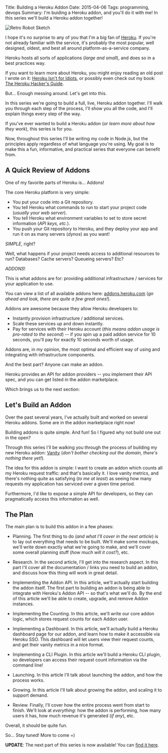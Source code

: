 Title: Building a Heroku Addon
Date: 2015-04-06
Tags: programming, devops
Summary:
    I'm buiding a Heroku addon, and you'll do it with me!  In this series we'll
    build a Heroku addon together!


![Retro Robot Sketch][]


I hope it's no surprise to any of you that I'm a big fan of [Heroku][].  If
you're not already familiar with the service, it's probably the most popular,
well designed, oldest, and best all around platform-as-a-service company.

Heroku hosts all sorts of applications (*large and small*), and does so in a
best practices way.

If you want to learn more about Heroku, you might enjoy reading an old post I
wrote on it: [Heroku Isn't for Idiots][], or possibly even check out my book:
[The Heroku Hacker's Guide][].

But...  Enough messing around.  Let's get into this.

In this series we're going to build a full, live, Heroku addon together.  I'll
walk you through each step of the process, I'll show you all the code, and I'll
explain things every step of the way.

If you've ever wanted to build a Heroku addon (*or learn more about how they
work*), this series is for you.

Now, throughout this series I'll be writing my code in Node.js, but the
principles apply regardless of what language you're using.  My goal is to make
this a fun, informative, and practical series that everyone can benefit from.


## A Quick Review of Addons

One of my favorite parts of Heroku is...  Addons!

The core Heroku platform is very simple:

- You put your code into a Git repository.
- You tell Heroku what commands to run to start your project code (*usually your
  web server*).
- You tell Heroku what environment variables to set to store secret information
  (*API keys, etc.*).
- You push your Git repository to Heroku, and they deploy your app and run it on
  as many servers (*dynos*) as you want!

*SIMPLE*, right?

Well, what happens if your project needs access to additional resources to run?
Databases?  Cache servers?  Queueing servers?  Etc?

*ADDONS*!

This is what addons are for: providing additional infrastructure / services for
your application to use.

You can view a list of all available addons here: [addons.heroku.com][]
(*go ahead and look, there are quite a few great ones!*).

Addons are awesome because they allow Heroku developers to:

- Instantly provision infrastructure / additional services.
- Scale these services up and down instantly.
- Pay for services with their Heroku account (*this means addon usage is
  pro-rated to the second*) -- if you spin up a paid addon service for 10
  seconds, you'll pay for exactly 10 seconds worth of usage.

Addons are, in my opinion, the most optimal and efficient way of using and
integrating with infrastructure components.

And the best part?  Anyone can make an addon.

Heroku provides an API for addon providers -- you implement their API spec, and
you can get listed in the addon marketplace.

Which brings us to the next section:


## Let's Build an Addon

Over the past several years, I've actually built and worked on several Heroku
addons.  Some are in the addon marketplace right now!

Building addons is quite simple.  And fun!  So I figured why not build one out
in the open?

Through this series I'll be walking you through the process of building my new
Heroku addon: [Vanity][] (*don't bother checking out the domain, there's nothing
there yet!*).

The idea for this addon is simple: I want to create an addon which counts all my
Heroku request traffic: and that's basically it.  I love vanity metrics, and
there's nothing quite as satisfying (*to me at least*) as seeing how many
requests my application has serviced over a given time period.

Furthermore, I'd like to expose a simple API for developers, so they can
pragmatically access this information as well.


## The Plan

The main plan is to build this addon in a few phases:

- Planning.  The first thing to do (*and what I'll cover in the next article*)
  is to lay out everything that needs to be built.  We'll make some mockups,
  we'll write down exactly what we're going to make, and we'll cover some
  overall planning stuff (*how much will it cost?*), etc.

- Research.  In the second article, I'll get into the research aspect.  In this
  part I'll cover all the documentation / links you need to build an addon, and
  discuss how this thing will work in great detail.

- Implementing the Addon API.  In this article, we'll actually start building
  the addon itself.  The first part to building an addon is being able to
  integrate with Heroku's Addon API -- so that's what we'll do.  By the end of
  this article we'll be able to create, upgrade, and remove Addon instances.

- Implementing the Counting.  In this article, we'll write our core addon logic,
  which stores request counts for each Addon user.

- Implementing a Dashboard.  In this article, we'll actually build a Heroku
  dashboard page for our addon, and learn how to make it accessible via Heroku
  SSO.  This dashboard will let users view their request counts, and get their
  vanity metrics in a nice format.

- Implementing a CLI Plugin.  In this article we'll build a Heroku CLI plugin,
  so developers can access their request count information via the command line!

- Launching.  In this article I'll talk about launching the addon, and how the
  process works.

- Growing.  In this article I'll talk about growing the addon, and scaling it to
  support demand.

- Review.  Finally, I'll cover how the entire process went from start to finish.
  We'll look at *everything*: how the addon is performing, how many users it
  has, how much revenue it's generated (*if any*), etc.

Overall, it should be quite fun.

So...  Stay tuned!  More to come =)

**UPDATE**: The next part of this series is now available!  You can
[find it here][].


  [Retro Robot Sketch]: {filename}/images/2015/retro-robot-sketch.jpg "Retro Robot Sketch"
  [Heroku]: https://www.heroku.com/ "Heroku"
  [Heroku Isn't for Idiots]: http://www.rdegges.com/heroku-isnt-for-idiots/ "Heroku Isn't for Idiots"
  [The Heroku Hacker's Guide]: http://www.theherokuhackersguide.com/ "The Heroku Hacker's Guide"
  [addons.heroku.com]: https://addons.heroku.com/ "Heroku Addon Marketplace"
  [Vanity]: http://www.vanityaddon.com "Heroku Vanity Addon"
  [find it here]: {filename}/articles/2015/building-a-heroku-addon-planning.md "Building a Heroku Addon - Planning"
